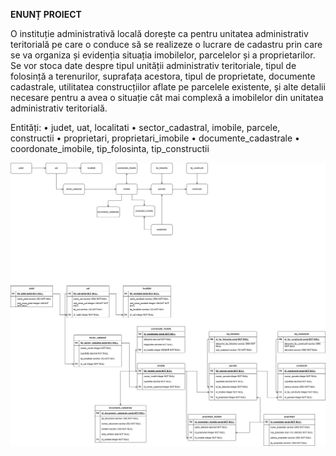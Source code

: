 **ENUNȚ PROIECT**

O instituție administrativă locală dorește ca pentru unitatea administrativ teritorială pe care o conduce să se realizeze o lucrare de cadastru prin care se va organiza și evidenția situația imobilelor, parcelelor și a proprietarilor. Se vor stoca date despre tipul unității administrativ teritoriale, tipul de folosință a terenurilor, suprafața acestora, tipul de proprietate, documente cadastrale, utilitatea construcțiilor aflate pe parcelele existente, și alte detalii necesare pentru a avea o situație cât mai complexă a imobilelor din unitatea administrativ teritorială.

Entități:
•	judet, uat, localitati
•	sector_cadastral, imobile, parcele, constructii
•	proprietari, proprietari_imobile
•	documente_cadastrale
•	coordonate_imobile, tip_folosinta, tip_constructii

![Diagrama examen](https://github.com/AdelaLukacs/examen_sem_I_lukacs_adela/blob/main/Diagram%C4%83%20examen.png)

